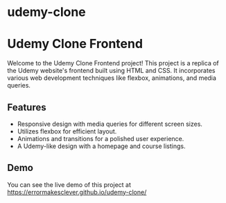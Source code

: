 # udemy-clone
# Udemy Clone Frontend

Welcome to the Udemy Clone Frontend project! This project is a replica of the Udemy website's frontend built using HTML and CSS. It incorporates various web development techniques like flexbox, animations, and media queries.

## Features

- Responsive design with media queries for different screen sizes.
- Utilizes flexbox for efficient layout.
- Animations and transitions for a polished user experience.
- A Udemy-like design with a homepage and course listings.

## Demo

You can see the live demo of this project at https://errormakesclever.github.io/udemy-clone/
